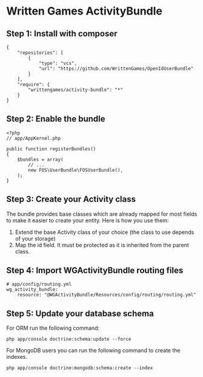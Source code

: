 Written Games ActivityBundle
============================

## Step 1: Install with composer

```
{
    "repositories": [
        {
            "type": "vcs",
            "url": "https://github.com/WrittenGames/OpenIdUserBundle"
        }
    ],
    "require": {
        "writtengames/activity-bundle": "*"
    }
}
```

## Step 2: Enable the bundle

```
<?php
// app/AppKernel.php

public function registerBundles()
{
    $bundles = array(
        // ...
        new FOS\UserBundle\FOSUserBundle(),
    );
}
```

## Step 3: Create your Activity class

The bundle provides base classes which are already mapped for most fields to make it easier
to create your entity. Here is how you use them:

1. Extend the base Activity class of your choice (the class to use depends of your storage)
2. Map the id field. It must be protected as it is inherited from the parent class.

## Step 4: Import WGActivityBundle routing files
```
# app/config/routing.yml
wg_activity_bundle:
    resource: "@WGActivityBundle/Resources/config/routing/routing.yml"
```

## Step 5: Update your database schema

For ORM run the following command:

```
php app/console doctrine:schema:update --force
```

For MongoDB users you can run the following command to create the indexes.

```
php app/console doctrine:mongodb:schema:create --index
```
